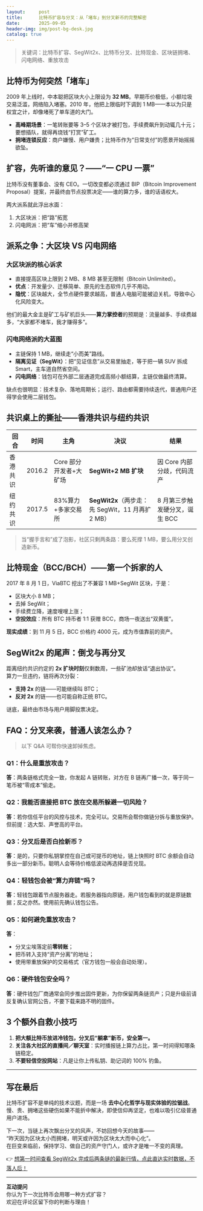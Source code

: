 ```yaml
---
layout:     post
title:      比特币扩容与分叉：从「堵车」到分叉新币的完整解密
date:       2025-09-05
header-img: img/post-bg-desk.jpg
catalog: true
---
```


> 关键词：比特币扩容、SegWit2x、比特币分叉、比特现金、区块链拥堵、闪电网络、重放攻击

## 比特币为何突然「堵车」

2009 年上线时，中本聪把区块大小上限设为 **32 MB**。早期币价极低，小额垃圾交易泛滥，网络陷入堵塞。2010 年，他把上限临时下调到 1 MB——本以为只是权宜之计，却像堵死了单车道的大门。

- **高峰期场景**：一笔转账要等 3–5 个区块才被打包，手续费飙升到动辄几十元；要想插队，就得再烧钱“打赏”矿工。
- **拥堵连锁反应**：商户嫌慢、用户嫌贵；比特币作为“日常支付”的愿景开始摇摇欲坠。

## 扩容，先听谁的意见？——“一 CPU 一票”

比特币没有董事会、没有 CEO。一切改变都必须通过 BIP（Bitcoin Improvement Proposal）提案，并最终由节点投票决定——谁的算力多，谁的话语权大。

两大派系就此浮出水面：

1. 大区块派：把“路”拓宽  
2. 闪电网派：把“车”缩小并修高架

## 派系之争：大区块 VS 闪电网络

### 大区块派的核心诉求

- 直接提高区块上限到 2 MB、8 MB 甚至无限制（Bitcoin Unlimited）。  
- **优点**：开发量少、迁移简单、原先的生态软件几乎不用动。  
- **隐忧**：区块越大，全节点硬件要求越高，普通人电脑可能被迫关机，导致中心化风险变大。

他们的最大金主是矿工与矿机巨头——**算力掌控者**的预期是：流量越多、手续费越多，“大家都不堵车，我才赚得多”。

### 闪电网络派的大蓝图

- 主链保持 1 MB，继续走“小而美”路线。  
- **隔离见证（SegWit）**：把“见证信息”从交易里抽走，等于把一辆 SUV 拆成 Smart，主车道自然省空间。  
- **闪电网络**：钱包可在外部二层通道完成高频小额结算，主链仅做最终清算。  

缺点也很明显：技术复杂、落地周期长；运行、路由都需要持续迭代，普通用户还得学会使用二层钱包。

## 共识桌上的撕扯——香港共识与纽约共识

| 回合 | 时间 | 主角 | 决议 | 结果 |
|------|------|------|------|------|
| 香港共识 | 2016.2 | Core 部分开发者+大矿场 | **SegWit+2 MB 扩块** | 因 Core 内部分歧，代码流产 |
| 纽约共识 | 2017.5 | 83%算力+多家交易所 | **SegWit2x**（两步走：先 SegWit，11 月再扩 2 MB） | 8 月第三步触发硬分叉，诞生 BCC |

> 当“握手言和”成了泡影，社区只剩两条路：要么死撑 1 MB，要么用分叉创造新币。

## 比特现金（BCC/BCH）——第一个拆家的人

2017 年 8 月 1 日，ViaBTC 挖出了不兼容 1 MB+SegWit 区块，于是：  
- 区块大小 8 MB；  
- 去掉 SegWit；  
- 手续费立降，速度嗖嗖上涨；  
- **空投效应**：所有 BTC 持币者 1:1 获赠 BCC，商场一夜送出“双黄蛋”。

**现实成绩**：到 11 月 5 日，BCC 价格约 4000 元，成为市值靠前的资产。

## SegWit2x 的尾声：倒戈与再分叉

距离纽约共识约定的 **2x 扩块时刻**仅剩数周，一些矿池却放话“退出协议”。  
算力一旦违约，链将再次分裂：  
- **支持 2x** 的链——可能继续叫 BTC；  
- **反对 2x** 的链——也可能自称正统 BTC。  

谜底，最终由市场与用户用脚投票决定。

## FAQ：分叉来袭，普通人该怎么办？

> 以下 Q&A 可帮你快速卸掉焦虑。

### Q1：什么是重放攻击？
**答**：两条链格式完全一致，你发起 A 链转账，对方在 B 链再广播一次，等于同一笔币被“零成本”偷走。

### Q2：我能否直接把 BTC 放在交易所躲避一切风险？
**答**：若你信任平台的风控与技术，完全可以。交易所会帮你做链分拆与重放保护。但前提：选大型、声誉高的平台。

### Q3：分叉后是否白捡新币？
**答**：是的，只要你私钥掌控在自己或可提币的地址，链上快照时 BTC 余额会自动多出一部分新币。聪明人会等待价格低波动再选择是否兑现。

### Q4：轻钱包会被“算力弃链”吗？
**答**：轻钱包跟着节点服务器走。若服务器指向原链，用户钱包看到的就是原链数据；反之亦然。使用前先确认钱包公告。

### Q5：如何避免重放攻击？
**答**：  
- 分叉尘埃落定前**零转账**；  
- 把币转入支持“资产分离”的地址；  
- 使用带重放保护的交易格式（官方钱包一般会自动处理）。

### Q6：硬件钱包安全吗？
**答**：硬件钱包厂商通常会同步推出固件更新，为你保留两条链资产；只是升级前请反复确认官网公告，不要下载来路不明的固件。

## 3 个额外自救小技巧

1. **把大额比特币放进冷钱包，分叉后“躺拿”新币，安全第一。**  
2. **关注各大社区的直播间／聊天室**：实时播报链上算力占比，第一时间得知哪条链稳定。  
3. **不要轻信空投网站**：凡是让你上传私钥、助记词的 100% 钓鱼。

---

## 写在最后

比特币扩容不是单纯的技术议题，而是一场 **去中心化哲学与现实体验的拉锯战**。慢、贵、拥堵这些硬伤如果不能折中解决，即使信仰再坚定，也难以吸引亿级普通用户进场。

下一次，当链上再次飘出分叉的风声，不妨回想今天的故事——  
“昨天因为区块太小而拥堵，明天或许因为区块太大而中心化”。  
在巨变来临前，保持学习、做自己的资产守门人，或许才是唯一不变的真理。

👉 [想第一时间查看 SegWit2x 完成后两条链的最新行情，点此直达实时数据，不落人后！](https://okxdog.com/)

---

**互动提问**  
你认为下一次比特币会用哪一种方式扩容？  
欢迎在评论区留下你的判断与理由！